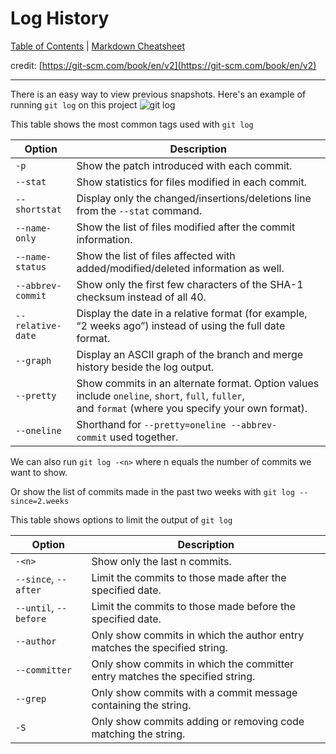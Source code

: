 # Log History
[Table of Contents](../../README.md) | [Markdown Cheatsheet](../../Markdown%20Cheatsheet.md)

credit: [https://git-scm.com/book/en/v2](https://git-scm.com/book/en/v2)
___
There is an easy way to view previous snapshots.
Here's an example of running `git log` on this project
![git log](git-log.PNG)

This table shows the most common tags used with `git log`

|Option|Description|
|---|---|
|`-p`|Show the patch introduced with each commit.|
|`--stat`|Show statistics for files modified in each commit.|
|`--shortstat`|Display only the changed/insertions/deletions line from the `--stat` command.|
|`--name-only`|Show the list of files modified after the commit information.|
|`--name-status`|Show the list of files affected with added/modified/deleted information as well.|
|`--abbrev-commit`|Show only the first few characters of the SHA-1 checksum instead of all 40.|
|`--relative-date`|Display the date in a relative format (for example, “2 weeks ago”) instead of using the full date format.|
|`--graph`|Display an ASCII graph of the branch and merge history beside the log output.|
|`--pretty`|Show commits in an alternate format. Option values include `oneline`, `short`, `full`, `fuller`, and `format` (where you specify your own format).|
|`--oneline`|Shorthand for `--pretty=oneline --abbrev-commit` used together.|

We can also run `git log -<n>` where n equals the number of commits we want to show.

Or show the list of commits made in the past two weeks with `git log --since=2.weeks`

This table shows options to limit the output of `git log`

|Option|Description|
|---|---|
|`-<n>`|Show only the last n commits.|
|`--since`, `--after`|Limit the commits to those made after the specified date.|
|`--until`, `--before`|Limit the commits to those made before the specified date.|
|`--author`|Only show commits in which the author entry matches the specified string.|
|`--committer`|Only show commits in which the committer entry matches the specified string.|
|`--grep`|Only show commits with a commit message containing the string.|
|`-S`|Only show commits adding or removing code matching the string.|
